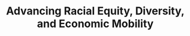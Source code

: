 ---
layout: bos_content
permalink: /featured-analysis/prosperity-racial-equity-diversity-economic-mobility/
title: Advancing Racial Equity, Diversity, and Economic Mobility
components:
- breadcrumbs:
  - title: Home
    url: "/"
  - title: Budget
    url: "/budget"
  - title: Featured Analysis
    url: "/featured-analysis/"
  - current: Advancing Racial Equity, Diversity, and Economic Mobility
  - published: 4/13/17
- intro:
  - title: Advancing racial equity, diversity, and economic mobility
    short_desc: >
      In 2015, Mayor Walsh appointed Boston’s first Chief Resilience Officer 
      to lead the City’s efforts to develop an integrated Resilience Strategy 
      that will help Boston thrive in both good and challenging times. 
    description: >
      While this strategy will address a wide range of issues, achieving 
      racial equity has emerged at the very core of Boston’s efforts to build 
      resilience. Boston is bringing conversations about racism, healing and 
      policy work into its neighborhoods.
    sidebar_menu: true
- text_block:
  - title: Overview
- text_col_3:
  - col: >
      <h5>Developing the Resilience Strategy</h5>
      <p>The FY18 budget replaces Rockefeller Foundation grant funding ending 
      in FY18 and will allow the Mayor’s Office of Resilience and Racial Equity 
      to continue efforts in developing and implementing an integrated Resilience 
      Strategy that will help Boston:</p>
      <ul>
        <li>diversify its workforce</li>
        <li>create shared prosperity by exploring ways to impact economic mobility 
        close achievement gaps, and</li>
        <li>work to address systemic and generational challenges to racial equity.</li>
       </ul>
  - col: >
      <h5>Recruitment campaign</h5>
      <p>Additional resources for the Mayor’s Diversity Office will fund a proactive 
      recruitment campaign that includes a series of job fairs and an enhanced matching tool 
      for potential applicants and postings. The budget for the Diversity Office will 
      also support an internal employee development program to help employees achieve an 
      undergraduate degree tuition free, by partnering with local universities.</p>
  - col: >
      <h5>Digital Equity Pilot Grant Program</h5>
      <p>The new Digital Equity Pilot Grant Program will explore ways to address digital 
      equity gaps in the City of Boston. Roughly 15% of Bostonians lack internet access at 
      home. This limits access to educational, employment, and civic engagement opportunities.
      <blockquote>By providing seed funding for programs that help get more people online, the City 
      hopes to identify promising strategies that can attract outside funding and help create 
      a City where everyone has the tools and skills they need to succeed in the 
      21st century.</blockquote></p>
- grid:
  - grid_title: More budget analysis
  - title: Handy dandy title
    body: >
      Tempting copy that would make someone click this featured analysis card.
    img: https://www.boston.gov/sites/default/files/styles/grid_card_image/public/allston2.jpg?itok=jMsIfnJ6
    link: /#/
  - title: This one's witty, too
    body: >
      Tempting copy that would make someone click this featured analysis card.
    img: https://www.boston.gov/sites/default/files/styles/grid_card_image/public/backbay5.jpg?itok=sA4Mz_05
    link: /#/
  - title: Rumple Stiltskin
    body: >
      Tempting copy that would make someone click this featured analysis card.
    img: https://www.boston.gov/sites/default/files/styles/grid_card_image/public/bayvillage3.jpg?itok=iDf79UIP
    link: /#/
---